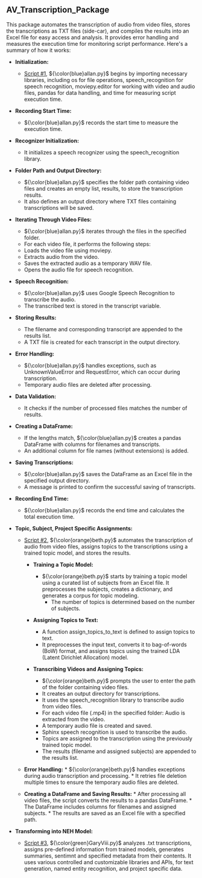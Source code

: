 ## AV_Transcription_Package

This package automates the transcription of audio from video files, stores the transcriptions as TXT files (side-car), and compiles the results into an Excel file for easy access and analysis. It provides error handling and measures the execution time for monitoring script performance. Here's a summary of how it works:

* **Initialization:**

    * [Script #1](https://github.com/prys0000/congressional-portal-project/blob/34834ef179e9d98a9b19a2c029626001f26602d7/workflows/AV_Transcriptions_Package/allan.py), ${\color{blue}allan.py}$ begins by importing necessary libraries, including os for file operations, speech_recognition for speech recognition, moviepy.editor for working with video and audio files, pandas for data handling, and time for measuring script execution time.

* **Recording Start Time:**

    * ${\color{blue}allan.py}$ records the start time to measure the execution time.

* **Recognizer Initialization:**

    * It initializes a speech recognizer using the speech_recognition library.

* **Folder Path and Output Directory:**

    * ${\color{blue}allan.py}$ specifies the folder path containing video files and creates an empty list, results, to store the transcription results.
    * It also defines an output directory where TXT files containing transcriptions will be saved.

* **Iterating Through Video Files:**

    * ${\color{blue}allan.py}$ iterates through the files in the specified folder.
    * For each video file, it performs the following steps:
    * Loads the video file using moviepy.
    * Extracts audio from the video.
    * Saves the extracted audio as a temporary WAV file.
    * Opens the audio file for speech recognition.

* **Speech Recognition:**

    * ${\color{blue}allan.py}$ uses Google Speech Recognition to transcribe the audio.
    * The transcribed text is stored in the transcript variable.

* **Storing Results:**

    * The filename and corresponding transcript are appended to the results list.
    * A TXT file is created for each transcript in the output directory.

* **Error Handling:**

    * ${\color{blue}allan.py}$ handles exceptions, such as UnknownValueError and RequestError, which can occur during transcription.
    * Temporary audio files are deleted after processing.

* **Data Validation:**

    * It checks if the number of processed files matches the number of results.

* **Creating a DataFrame:**

    * If the lengths match, ${\color{blue}allan.py}$ creates a pandas DataFrame with columns for filenames and transcripts.
    * An additional column for file names (without extensions) is added.

* **Saving Transcriptions:**

    * ${\color{blue}allan.py}$ saves the DataFrame as an Excel file in the specified output directory.
    * A message is printed to confirm the successful saving of transcripts.

* **Recording End Time:**

    * ${\color{blue}allan.py}$ records the end time and calculates the total execution time.
 
* **Topic, Subject, Project Specific Assignments:**
    * [Script #2](https://github.com/prys0000/congressional-portal-project/blob/6bed181aa5812ca8fb6fa5c595efbb141d76658c/workflows/AV_Transcriptions_Package/beth-enhanced-topic.py), ${\color{orange}beth.py}$ automates the transcription of audio from video files, assigns topics to the transcriptions using a trained topic model, and stores the results.
 
        * **Training a Topic Model:**
          * ${\color{orange}beth.py}$ starts by training a topic model using a curated list of subjects from an Excel file. It preprocesses the subjects, creates a dictionary, and generates a corpus for topic modeling. 
            * The number of topics is determined based on the number of subjects.
           
        * **Assigning Topics to Text:**
          * A function assign_topics_to_text is defined to assign topics to text.
          * It preprocesses the input text, converts it to bag-of-words (BoW) format, and assigns topics using the trained LDA (Latent Dirichlet Allocation) model.

        * **Transcribing Videos and Assigning Topics:**
          * ${\color{orange}beth.py}$ prompts the user to enter the path of the folder containing video files.
          * It creates an output directory for transcriptions.
          * It uses the speech_recognition library to transcribe audio from video files.
          * For each video file (.mp4) in the specified folder: Audio is extracted from the video.
          * A temporary audio file is created and saved.
          * Sphinx speech recognition is used to transcribe the audio.
          * Topics are assigned to the transcription using the previously trained topic model.
          * The results (filename and assigned subjects) are appended to the results list.
         
    * **Error Handling:**
          * ${\color{orange}beth.py}$ handles exceptions during audio transcription and processing.
          * It retries file deletion multiple times to ensure the temporary audio files are deleted.

    * **Creating a DataFrame and Saving Results:**
          * After processing all video files, the script converts the results to a pandas DataFrame.
          * The DataFrame includes columns for filenames and assigned subjects.
          * The results are saved as an Excel file with a specified path.
      
* **Transforming into NEH Model:**
    * [Script #3](), ${\color{green}GaryViii.py}$ analyzes .txt transcriptions, assigns pre-defined information from trained models, generates summaries, sentimnt and specified metadata from their contents. It uses various controlled and customizable libraries and APIs, for text generation, named entity recognition, and project specific data.

